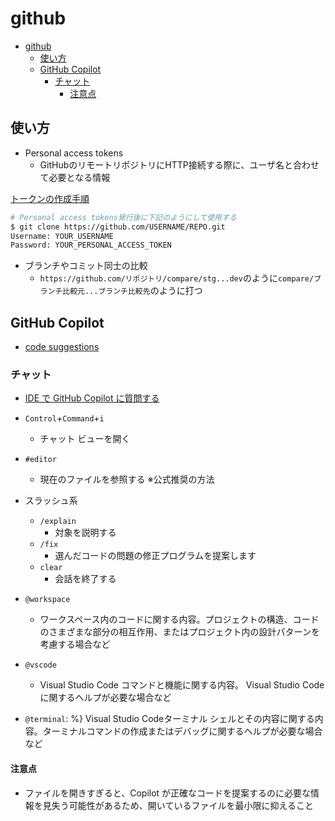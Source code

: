 # github

- [github](#github)
  - [使い方](#使い方)
  - [GitHub Copilot](#github-copilot)
    - [チャット](#チャット)
      - [注意点](#注意点)

## 使い方

- Personal access tokens
  - GitHubのリモートリポジトリにHTTP接続する際に、ユーザ名と合わせて必要となる情報

[トークンの作成手順](https://docs.github.com/ja/authentication/keeping-your-account-and-data-secure/managing-your-personal-access-tokens#creating-a-personal-access-token-classic)

```sh
# Personal access tokens発行後に下記のようにして使用する
$ git clone https://github.com/USERNAME/REPO.git
Username: YOUR_USERNAME
Password: YOUR_PERSONAL_ACCESS_TOKEN
```

- ブランチやコミット同士の比較
  - `https://github.com/リポジトリ/compare/stg...dev`のように`compare/ブランチ比較元...ブランチ比較先`のように打つ

## GitHub Copilot

- [code suggestions](https://docs.github.com/en/copilot/using-github-copilot/getting-code-suggestions-in-your-ide-with-github-copilot#prerequisites-2)

### チャット

- [IDE で GitHub Copilot に質問する](https://docs.github.com/ja/copilot/using-github-copilot/asking-github-copilot-questions-in-your-ide)

- `Control`+`Command`+`i`
  - チャット ビューを開く
- `#editor`
  - 現在のファイルを参照する ※公式推奨の方法
- スラッシュ系
  - `/explain`
    - 対象を説明する
  - `/fix`
    - 選んだコードの問題の修正プログラムを提案します
  - `clear`
    - 会話を終了する
- `@workspace`
  - ワークスペース内のコードに関する内容。プロジェクトの構造、コードのさまざまな部分の相互作用、またはプロジェクト内の設計パターンを考慮する場合など
- `@vscode`
  - Visual Studio Code コマンドと機能に関する内容。 Visual Studio Code に関するヘルプが必要な場合など
- `@terminal`: %} Visual Studio Codeターミナル シェルとその内容に関する内容。ターミナルコマンドの作成またはデバッグに関するヘルプが必要な場合など

#### 注意点

- ファイルを開きすぎると、Copilot が正確なコードを提案するのに必要な情報を見失う可能性があるため、開いているファイルを最小限に抑えること
